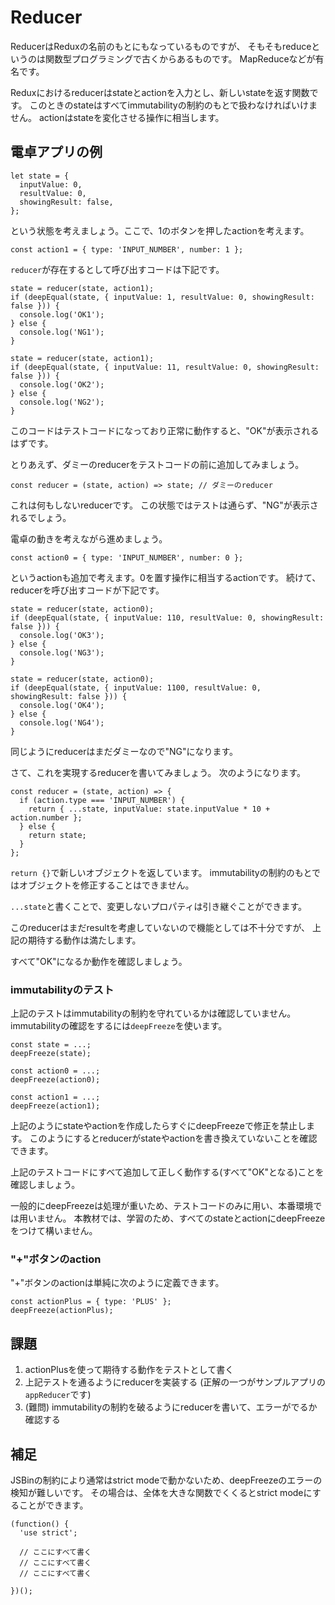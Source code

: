 # Reducer

ReducerはReduxの名前のもとにもなっているものですが、
そもそもreduceというのは関数型プログラミングで古くからあるものです。
MapReduceなどが有名です。

Reduxにおけるreducerはstateとactionを入力とし、新しいstateを返す関数です。
このときのstateはすべてimmutabilityの制約のもとで扱わなければいけません。
actionはstateを変化させる操作に相当します。

## 電卓アプリの例

```
let state = {
  inputValue: 0,
  resultValue: 0,
  showingResult: false,
};
```

という状態を考えましょう。ここで、1のボタンを押したactionを考えます。

```
const action1 = { type: 'INPUT_NUMBER', number: 1 };
```

`reducer`が存在するとして呼び出すコードは下記です。

```
state = reducer(state, action1);
if (deepEqual(state, { inputValue: 1, resultValue: 0, showingResult: false })) {
  console.log('OK1');
} else {
  console.log('NG1');
}

state = reducer(state, action1);
if (deepEqual(state, { inputValue: 11, resultValue: 0, showingResult: false })) {
  console.log('OK2');
} else {
  console.log('NG2');
}
```

このコードはテストコードになっており正常に動作すると、"OK"が表示されるはずです。

とりあえず、ダミーのreducerをテストコードの前に追加してみましょう。

```
const reducer = (state, action) => state; // ダミーのreducer
```

これは何もしないreducerです。
この状態ではテストは通らず、"NG"が表示されるでしょう。

電卓の動きを考えながら進めましょう。

```
const action0 = { type: 'INPUT_NUMBER', number: 0 };
```

というactionも追加で考えます。0を置す操作に相当するactionです。
続けて、reducerを呼び出すコードが下記です。

```
state = reducer(state, action0);
if (deepEqual(state, { inputValue: 110, resultValue: 0, showingResult: false })) {
  console.log('OK3');
} else {
  console.log('NG3');
}

state = reducer(state, action0);
if (deepEqual(state, { inputValue: 1100, resultValue: 0, showingResult: false })) {
  console.log('OK4');
} else {
  console.log('NG4');
}
```

同じようにreducerはまだダミーなので"NG"になります。

さて、これを実現するreducerを書いてみましょう。
次のようになります。

```
const reducer = (state, action) => {
  if (action.type === 'INPUT_NUMBER') {
    return { ...state, inputValue: state.inputValue * 10 + action.number };
  } else {
    return state;
  }
};
```

`return {}`で新しいオブジェクトを返しています。
immutabilityの制約のもとではオブジェクトを修正することはできません。

`...state`と書くことで、変更しないプロパティは引き継ぐことができます。

このreducerはまだresultを考慮していないので機能としては不十分ですが、
上記の期待する動作は満たします。

すべて"OK"になるか動作を確認しましょう。

### immutabilityのテスト

上記のテストはimmutabilityの制約を守れているかは確認していません。
immutabilityの確認をするには`deepFreeze`を使います。

```
const state = ...;
deepFreeze(state);

const action0 = ...;
deepFreeze(action0);

const action1 = ...;
deepFreeze(action1);
```

上記のようにstateやactionを作成したらすぐにdeepFreezeで修正を禁止します。
このようにするとreducerがstateやactionを書き換えていないことを確認できます。

上記のテストコードにすべて追加して正しく動作する(すべて"OK"となる)ことを確認しましょう。

一般的にdeepFreezeは処理が重いため、テストコードのみに用い、本番環境では用いません。
本教材では、学習のため、すべてのstateとactionにdeepFreezeをつけて構いません。


### "+"ボタンのaction

"+"ボタンのactionは単純に次のように定義できます。

```
const actionPlus = { type: 'PLUS' };
deepFreeze(actionPlus);
```

## 課題

1. actionPlusを使って期待する動作をテストとして書く
2. 上記テストを通るようにreducerを実装する (正解の一つがサンプルアプリの`appReducer`です)
3. (難問) immutabilityの制約を破るようにreducerを書いて、エラーがでるか確認する

## 補足

JSBinの制約により通常はstrict modeで動かないため、deepFreezeのエラーの検知が難しいです。
その場合は、全体を大きな関数でくくるとstrict modeにすることができます。

```
(function() {
  'use strict';

  // ここにすべて書く
  // ここにすべて書く
  // ここにすべて書く

})();
```
